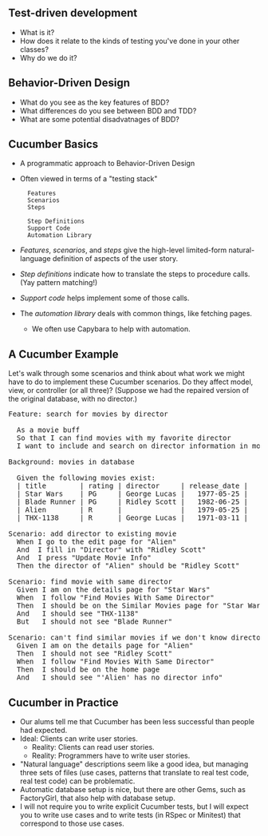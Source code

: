 ---
---
Test-driven development
-----------------------

* What is it?
* How does it relate to the kinds of testing you've done in your other
  classes?
* Why do we do it?

Behavior-Driven Design
----------------------

* What do you see as the key features of BDD?
* What differences do you see between BDD and TDD?
* What are some potential disadvatnages of BDD?

Cucumber Basics
---------------

* A programmatic approach to Behavior-Driven Design
* Often viewed in terms of a "testing stack"

        Features
        Scenarios
        Steps

        Step Definitions
        Support Code
        Automation Library

* *Features*, *scenarios*, and *steps* give the high-level limited-form 
  natural-language definition of aspects of the user story.
* *Step definitions* indicate how to translate the steps to procedure
  calls.  (Yay pattern matching!)
* *Support code* helps implement some of those calls.
* The *automation library* deals with common things, like fetching pages.
    * We often use Capybara to help with automation.

A Cucumber Example
------------------

Let's walk through some scenarios and think about what work we might have
to do to implement these Cucumber scenarios.  Do they affect model, view,
or controller (or all three)?  (Suppose we had the repaired version of
the original database, with no director.)

<pre>
Feature: search for movies by director

  As a movie buff
  So that I can find movies with my favorite director
  I want to include and search on director information in movies I enter

Background: movies in database

  Given the following movies exist:
  | title        | rating | director     | release_date |
  | Star Wars    | PG     | George Lucas |   1977-05-25 |
  | Blade Runner | PG     | Ridley Scott |   1982-06-25 |
  | Alien        | R      |              |   1979-05-25 |
  | THX-1138     | R      | George Lucas |   1971-03-11 |

Scenario: add director to existing movie
  When I go to the edit page for "Alien"
  And  I fill in "Director" with "Ridley Scott"
  And  I press "Update Movie Info"
  Then the director of "Alien" should be "Ridley Scott"

Scenario: find movie with same director
  Given I am on the details page for "Star Wars"
  When  I follow "Find Movies With Same Director"
  Then  I should be on the Similar Movies page for "Star Wars"
  And   I should see "THX-1138"
  But   I should not see "Blade Runner"

Scenario: can't find similar movies if we don't know director (sad path)
  Given I am on the details page for "Alien"
  Then  I should not see "Ridley Scott"
  When  I follow "Find Movies With Same Director"
  Then  I should be on the home page
  And   I should see "'Alien' has no director info"
</pre>

Cucumber in Practice
--------------------

* Our alums tell me that Cucumber has been less successful than
  people had expected.
* Ideal: Clients can write user stories. 
    * Reality: Clients can read user stories.
    * Reality: Programmers have to write user stories.
* "Natural language" descriptions seem like a good idea, but managing
  three sets of files (use cases, patterns that translate to real test
  code, real test code) can be problematic.
* Automatic database setup is nice, but there are other Gems, such
  as FactoryGirl, that also help with database setup.
* I will not require you to write explicit Cucumber tests, but I will
  expect you to write use cases and to write tests (in RSpec or Minitest)
  that correspond to those use cases.
